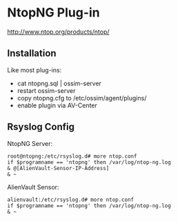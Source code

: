NtopNG Plug-in
===================================

http://www.ntop.org/products/ntop/

Installation
-------

Like most plug-ins:

- cat ntopng.sql | ossim-server
- restart ossim-server
- copy ntopng.cfg to /etc/ossim/agent/plugins/
- enable plugin via AV-Center

Rsyslog Config
-------

NtopNG Server:

```ShellSession
root@ntopng:/etc/rsyslog.d# more ntop.conf
if $programname == 'ntopng' then /var/log/ntop-ng.log
& @[AlienVault-Sensor-IP-Address]
& ~
```

AlienVault Sensor:

```ShellSession
alienvault:/etc/rsyslog.d# more ntop.conf
if $programname == 'ntopng' then /var/log/ntop-ng.log
& ~
```
